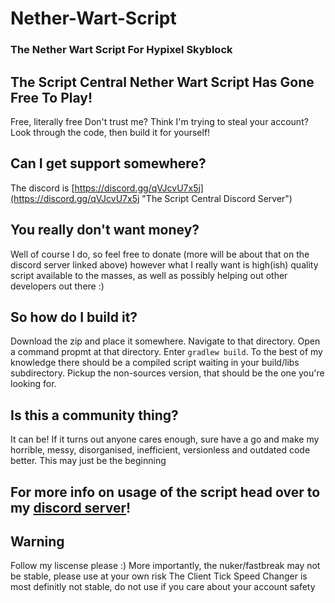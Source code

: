 # Nether-Wart-Script
### The Nether Wart Script For Hypixel Skyblock

## The Script Central Nether Wart Script Has Gone Free To Play!
Free, literally free
Don't trust me? Think I'm trying to steal your account? Look through the code, then build it for yourself!

## Can I get support somewhere?
The discord is [https://discord.gg/qVJcvU7x5j](https://discord.gg/qVJcvU7x5j "The Script Central Discord Server")

## You really don't want money?
Well of course I do, so feel free to donate (more will be about that on the discord server linked above) however what I really want is high(ish) quality script available to the masses, as well as possibly helping out other developers out there :)

## So how do I build it?
Download the zip and place it somewhere. Navigate to that directory. Open a command propmt at that directory. Enter `gradlew build`. To the best of my knowledge there should be a compiled script waiting in your build/libs subdirectory. Pickup the non-sources version, that should be the one you're looking for.

## Is this a community thing?
It can be! If it turns out anyone cares enough, sure have a go and make my horrible, messy, disorganised, inefficient, versionless and outdated code better. This may just be the beginning

## For more info on usage of the script head over to my [discord server](https://discord.gg/qVJcvU7x5j "The Script Central Discord Server")!

## **Warning**
Follow my liscense please :)
More importantly, the nuker/fastbreak may not be stable, please use at your own risk
The Client Tick Speed Changer is most definitly not stable, do not use if you care about your account safety
